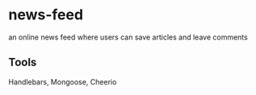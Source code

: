 # news-feed
an online news feed where users can save articles and leave comments

## Tools
Handlebars, Mongoose, Cheerio
